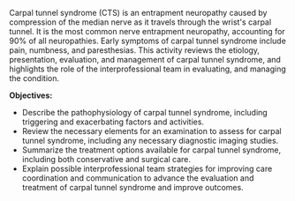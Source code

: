 Carpal tunnel syndrome (CTS) is an entrapment neuropathy caused by compression of the median nerve as it travels through the wrist's carpal tunnel. It is the most common nerve entrapment neuropathy, accounting for 90% of all neuropathies. Early symptoms of carpal tunnel syndrome include pain, numbness, and paresthesias. This activity reviews the etiology, presentation, evaluation, and management of carpal tunnel syndrome, and highlights the role of the interprofessional team in evaluating, and managing the condition.

**Objectives:**
- Describe the pathophysiology of carpal tunnel syndrome, including triggering and exacerbating factors and activities.
- Review the necessary elements for an examination to assess for carpal tunnel syndrome, including any necessary diagnostic imaging studies.
- Summarize the treatment options available for carpal tunnel syndrome, including both conservative and surgical care.
- Explain possible interprofessional team strategies for improving care coordination and communication to advance the evaluation and treatment of carpal tunnel syndrome and improve outcomes.